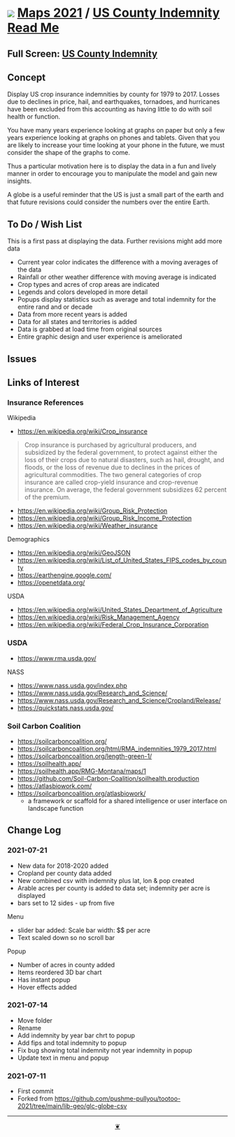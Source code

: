 # [![](https://theo-armour.github.io/maps-2021/lib/assets/icons/mark-github.svg )](https://github.com/theo-armour/maps-2021/tree/main/sandbox/globe-us-county-indemnity "Source code on GitHub" ) [Maps 2021]( https://theo-armour.github.io/maps-2021/ "Home page" ) / [US County Indemnity Read Me]( https://theo-armour.github.io/maps-2021/#sandbox/globe-us-county-indemnity/README.md )


<!--@@@
<div class=iframe-resize ><iframe src=https://theo-armour.github.io/maps-2021/sandbox/globe-us-county-indemnity height=100% width=100% ></iframe></div>
_US County Indemnity in a resizable window. One finger to rotate. Two to zoom._
@@@-->


## Full Screen: [US County Indemnity]( https://theo-armour.github.io/maps-2021/sandbox/globe-us-county-indemnity/ )


## Concept

Display US crop insurance indemnities by county for 1979 to 2017. Losses due to declines in price, hail, and earthquakes, tornadoes, and hurricanes have been excluded from this accounting as having little to do with soil health or function.

You have many years experience looking at graphs on paper but only a few years experience looking at graphs on phones and tablets. Given that you are likely to increase your time looking at your phone in the future, we must consider the shape of the graphs to come.

Thus a particular motivation here is to display the data in a fun and lively manner in order to encourage you to manipulate the model and gain new insights.

A globe is a useful reminder that the US is just a small part of the earth and that future revisions could consider the numbers over the entire Earth.


## To Do / Wish List

This is a first pass at displaying the data. Further revisions might add more data


* Current year color indicates the difference with a moving averages of the data
* Rainfall or other weather difference with moving average is indicated
* Crop types and acres of crop areas are indicated
* Legends and colors developed in more detail
* Popups display statistics such as average and total indemnity for the entire rand and or decade
* Data from more recent years is added
* Data for all states and territories is added
* Data is grabbed at load time from original sources
* Entire graphic design and user experience is ameliorated

## Issues


## Links of Interest

### Insurance References

Wikipedia

* https://en.wikipedia.org/wiki/Crop_insurance

> Crop insurance is purchased by agricultural producers, and subsidized by the federal government, to protect against either the loss of their crops due to natural disasters, such as hail, drought, and floods, or the loss of revenue due to declines in the prices of agricultural commodities. The two general categories of crop insurance are called crop-yield insurance and crop-revenue insurance. On average, the federal government subsidizes 62 percent of the premium.

* https://en.wikipedia.org/wiki/Group_Risk_Protection
* https://en.wikipedia.org/wiki/Group_Risk_Income_Protection
* https://en.wikipedia.org/wiki/Weather_insurance

Demographics

* https://en.wikipedia.org/wiki/GeoJSON
* https://en.wikipedia.org/wiki/List_of_United_States_FIPS_codes_by_county
* https://earthengine.google.com/
* https://openetdata.org/

USDA

* https://en.wikipedia.org/wiki/United_States_Department_of_Agriculture
* https://en.wikipedia.org/wiki/Risk_Management_Agency
* https://en.wikipedia.org/wiki/Federal_Crop_Insurance_Corporation


### USDA

* https://www.rma.usda.gov/

NASS

* https://www.nass.usda.gov/index.php
* https://www.nass.usda.gov/Research_and_Science/
* https://www.nass.usda.gov/Research_and_Science/Cropland/Release/
* https://quickstats.nass.usda.gov/


### Soil Carbon Coalition

* https://soilcarboncoalition.org/
* https://soilcarboncoalition.org/html/RMA_indemnities_1979_2017.html
* https://soilcarboncoalition.org/length-green-1/
* https://soilhealth.app/
* https://soilhealth.app/RMG-Montana/maps/1
* https://github.com/Soil-Carbon-Coalition/soilhealth.production
* https://atlasbiowork.com/
* https://soilcarboncoalition.org/atlasbiowork/
	* a framework or scaffold for a shared intelligence or user interface on landscape function

## Change Log

### 2021-07-21

* New data for 2018-2020 added
* Cropland per county data added
* New combined csv with indemnity plus lat, lon & pop created
* Arable acres per county is added to data set; indemnity per acre is displayed
* bars set to 12 sides - up from five

Menu
* slider bar added: Scale bar width: $$ per acre
* Text scaled down so no scroll bar

Popup
* Number of acres in county added
* Items reordered
3D bar chart
* Has instant popup
* Hover effects added

### 2021-07-14

* Move folder
* Rename
* Add indemnity by year bar chrt to popup
* Add fips and total indemnity to popup
* Fix bug showing total indemnity not year indemnity in popup
* Update text in menu and popup

### 2021-07-11

* First commit
* Forked from https://github.com/pushme-pullyou/tootoo-2021/tree/main/lib-geo/glc-globe-csv

***

<center title="Hello! Click me to go up to the top" ><a class=aDingbat href=javascript:window.scrollTo(0,0);> ❦ </a></center>

